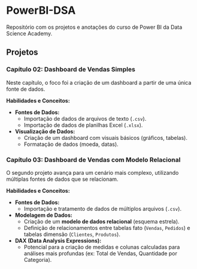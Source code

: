 # PowerBI-DSA
Repositório com os projetos e anotações do curso de Power BI da Data Science Academy.

## Projetos

### Capítulo 02: Dashboard de Vendas Simples

Neste capítulo, o foco foi a criação de um dashboard a partir de uma única fonte de dados.

**Habilidades e Conceitos:**

*   **Fontes de Dados:**
    *   Importação de dados de arquivos de texto (`.csv`).
    *   Importação de dados de planilhas Excel (`.xlsx`).
*   **Visualização de Dados:**
    *   Criação de um dashboard com visuais básicos (gráficos, tabelas).
    *   Formatação de dados (moeda, datas).

### Capítulo 03: Dashboard de Vendas com Modelo Relacional

O segundo projeto avança para um cenário mais complexo, utilizando múltiplas fontes de dados que se relacionam.

**Habilidades e Conceitos:**

*   **Fontes de Dados:**
    *   Importação e tratamento de dados de múltiplos arquivos (`.csv`).
*   **Modelagem de Dados:**
    *   Criação de um **modelo de dados relacional** (esquema estrela).
    *   Definição de relacionamentos entre tabelas fato (`Vendas`, `Pedidos`) e tabelas dimensão (`Clientes`, `Produtos`).
*   **DAX (Data Analysis Expressions):**
    *   Potencial para a criação de medidas e colunas calculadas para análises mais profundas (ex: Total de Vendas, Quantidade por Categoria).
